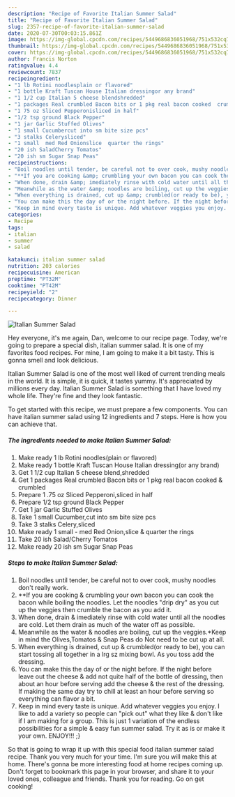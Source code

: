 ```yaml
---
description: "Recipe of Favorite Italian Summer Salad"
title: "Recipe of Favorite Italian Summer Salad"
slug: 2357-recipe-of-favorite-italian-summer-salad
date: 2020-07-30T00:03:15.861Z
image: https://img-global.cpcdn.com/recipes/5449686836051968/751x532cq70/italian-summer-salad-recipe-main-photo.jpg
thumbnail: https://img-global.cpcdn.com/recipes/5449686836051968/751x532cq70/italian-summer-salad-recipe-main-photo.jpg
cover: https://img-global.cpcdn.com/recipes/5449686836051968/751x532cq70/italian-summer-salad-recipe-main-photo.jpg
author: Francis Norton
ratingvalue: 4.4
reviewcount: 7837
recipeingredient:
- "1 lb Rotini noodlesplain or flavored"
- "1 bottle Kraft Tuscan House Italian dressingor any brand"
- "1 1/2 cup Italian 5 cheese blendshredded"
- "1 packages Real crumbled Bacon bits or 1 pkg real bacon cooked  crumbled"
- "1 75 oz Sliced Pepperonisliced in half"
- "1/2 tsp ground Black Pepper"
- "1 jar Garlic Stuffed Olives"
- "1 small Cucumbercut into sm bite size pcs"
- "3 stalks Celerysliced"
- "1 small  med Red Onionslice  quarter the rings"
- "20 ish SaladCherry Tomatos"
- "20 ish sm Sugar Snap Peas"
recipeinstructions:
- "Boil noodles until tender, be careful not to over cook, mushy noodles don&#39;t really work."
- "**If you are cooking &amp; crumbling your own bacon you can cook the bacon while boiling the noodles. Let the noodles &#34;drip dry&#34; as you cut up the veggies then crumble the bacon as you add it."
- "When done, drain &amp; imediately rinse with cold water until all the noodles are cold. Let them drain as much of the water off as possible."
- "Meanwhile as the water &amp; noodles are boiling, cut up the veggies.*Keep in mind the Olives,Tomatos &amp; Snap Peas do Not need to be cut up at all."
- "When everything is drained, cut up &amp; crumbled(or ready to be), you can start tossing all together in a lrg sz mixing bowl. As you toss add the dressing."
- "You can make this the day of or the night before. If the night before leave out the cheese &amp; add not quite half of the bottle of dressing, then about an hour before serving add the cheese &amp; the rest of the dressing. If making the same day try to chill at least an hour before serving so everything can flavor a bit."
- "Keep in mind every taste is unique. Add whatever veggies you enjoy. I like to add a variety so people can &#34;pick out&#34; what they like &amp; don&#39;t like if I am making for a group. This is just 1 variation of the endless possibilities for a simple &amp; easy fun summer salad. Try it as is or make it your own. ENJOY!!! ;}"
categories:
- Recipe
tags:
- italian
- summer
- salad

katakunci: italian summer salad 
nutrition: 203 calories
recipecuisine: American
preptime: "PT32M"
cooktime: "PT42M"
recipeyield: "2"
recipecategory: Dinner

---
```



![Italian Summer Salad](https://img-global.cpcdn.com/recipes/5449686836051968/751x532cq70/italian-summer-salad-recipe-main-photo.jpg)

Hey everyone, it's me again, Dan, welcome to our recipe page. Today, we're going to prepare a special dish, italian summer salad. It is one of my favorites food recipes. For mine, I am going to make it a bit tasty. This is gonna smell and look delicious.



Italian Summer Salad is one of the most well liked of current trending meals in the world. It is simple, it is quick, it tastes yummy. It's appreciated by millions every day. Italian Summer Salad is something that I have loved my whole life. They're fine and they look fantastic.


To get started with this recipe, we must prepare a few components. You can have italian summer salad using 12 ingredients and 7 steps. Here is how you can achieve that.

<!--inarticleads1-->

##### The ingredients needed to make Italian Summer Salad:

1. Make ready 1 lb Rotini noodles(plain or flavored)
1. Make ready 1 bottle Kraft Tuscan House Italian dressing(or any brand)
1. Get 1 1/2 cup Italian 5 cheese blend,shredded
1. Get 1 packages Real crumbled Bacon bits or 1 pkg real bacon cooked &amp; crumbled
1. Prepare 1 .75 oz Sliced Pepperoni,sliced in half
1. Prepare 1/2 tsp ground Black Pepper
1. Get 1 jar Garlic Stuffed Olives
1. Take 1 small Cucumber,cut into sm bite size pcs
1. Take 3 stalks Celery,sliced
1. Make ready 1 small - med Red Onion,slice &amp; quarter the rings
1. Take 20 ish Salad/Cherry Tomatos
1. Make ready 20 ish sm Sugar Snap Peas




<!--inarticleads2-->

##### Steps to make Italian Summer Salad:

1. Boil noodles until tender, be careful not to over cook, mushy noodles don&#39;t really work.
1. **If you are cooking &amp; crumbling your own bacon you can cook the bacon while boiling the noodles. Let the noodles &#34;drip dry&#34; as you cut up the veggies then crumble the bacon as you add it.
1. When done, drain &amp; imediately rinse with cold water until all the noodles are cold. Let them drain as much of the water off as possible.
1. Meanwhile as the water &amp; noodles are boiling, cut up the veggies.*Keep in mind the Olives,Tomatos &amp; Snap Peas do Not need to be cut up at all.
1. When everything is drained, cut up &amp; crumbled(or ready to be), you can start tossing all together in a lrg sz mixing bowl. As you toss add the dressing.
1. You can make this the day of or the night before. If the night before leave out the cheese &amp; add not quite half of the bottle of dressing, then about an hour before serving add the cheese &amp; the rest of the dressing. If making the same day try to chill at least an hour before serving so everything can flavor a bit.
1. Keep in mind every taste is unique. Add whatever veggies you enjoy. I like to add a variety so people can &#34;pick out&#34; what they like &amp; don&#39;t like if I am making for a group. This is just 1 variation of the endless possibilities for a simple &amp; easy fun summer salad. Try it as is or make it your own. ENJOY!!! ;}




So that is going to wrap it up with this special food italian summer salad recipe. Thank you very much for your time. I'm sure you will make this at home. There's gonna be more interesting food at home recipes coming up. Don't forget to bookmark this page in your browser, and share it to your loved ones, colleague and friends. Thank you for reading. Go on get cooking!
